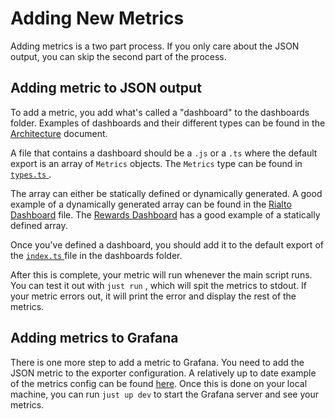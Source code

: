 # Adding New Metrics

Adding metrics is a two part process. If you only care about the JSON output, you can skip the second part of the process.

## Adding metric to JSON output

To add a metric, you add what's called a "dashboard" to the dashboards folder. Examples of dashboards and their different types can be found in the [Architecture](ARCHITECTURE.md#dashboards) document.

A file that contains a dashboard should be a `.js` or a `.ts` where the default export is an array of `Metrics` objects. The `Metrics` type can be found in [ `types.ts` ](https://github.com/multisig-labs/ceres/blob/main/lib/types.ts).

The array can either be statically defined or dynamically generated. A good example of a dynamically generated array can be found in the [Rialto Dashboard](https://github.com/multisig-labs/ceres/blob/main/dashboards/rialto.ts) file. The [Rewards Dashboard](https://github.com/multisig-labs/ceres/blob/main/dashboards/rewards.ts) has a good example of a statically defined array.

Once you've defined a dashboard, you should add it to the default export of the [ `index.ts` ](https://github.com/multisig-labs/ceres/blob/main/dashboards/index.ts) file in the dashboards folder.

After this is complete, your metric will run whenever the main script runs. You can test it out with `just run` , which will spit the metrics to stdout. If your metric errors out, it will print the error and display the rest of the metrics.

## Adding metrics to Grafana

There is one more step to add a metric to Grafana. You need to add the JSON metric to the exporter configuration. A relatively up to date example of the metrics config can be found [here](https://github.com/multisig-labs/ceres/blob/main/examples/config/exporter.yml). Once this is done on your local machine, you can run `just up dev` to start the Grafana server and see your metrics.
